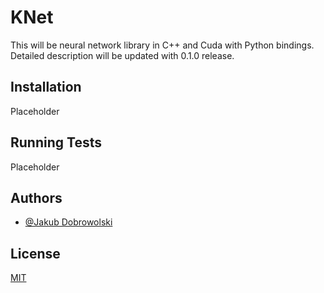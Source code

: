 # KNet

This will be neural network library in C++ and Cuda with Python bindings. Detailed description will be updated with 0.1.0 release.

## Installation

Placeholder

## Running Tests

Placeholder

## Authors

- [@Jakub Dobrowolski](https://github.com/Kubaaa96)


## License

[MIT](https://choosealicense.com/licenses/mit/)

